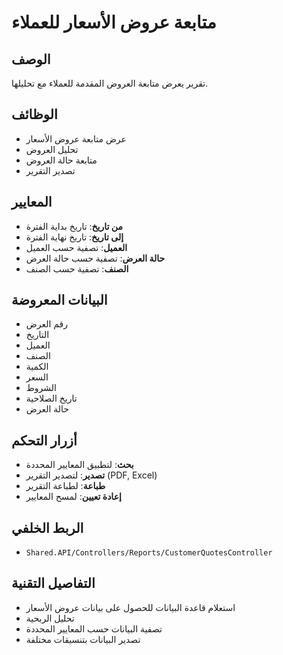 # متابعة عروض الأسعار للعملاء

## الوصف
تقرير يعرض متابعة العروض المقدمة للعملاء مع تحليلها.

## الوظائف
- عرض متابعة عروض الأسعار
- تحليل العروض
- متابعة حالة العروض
- تصدير التقرير

## المعايير
- **من تاريخ**: تاريخ بداية الفترة
- **إلى تاريخ**: تاريخ نهاية الفترة
- **العميل**: تصفية حسب العميل
- **حالة العرض**: تصفية حسب حالة العرض
- **الصنف**: تصفية حسب الصنف

## البيانات المعروضة
- رقم العرض
- التاريخ
- العميل
- الصنف
- الكمية
- السعر
- الشروط
- تاريخ الصلاحية
- حالة العرض

## أزرار التحكم
- **بحث**: لتطبيق المعايير المحددة
- **تصدير**: لتصدير التقرير (PDF, Excel)
- **طباعة**: لطباعة التقرير
- **إعادة تعيين**: لمسح المعايير

## الربط الخلفي
- `Shared.API/Controllers/Reports/CustomerQuotesController`

## التفاصيل التقنية
- استعلام قاعدة البيانات للحصول على بيانات عروض الأسعار
- تحليل الربحية
- تصفية البيانات حسب المعايير المحددة
- تصدير البيانات بتنسيقات مختلفة

